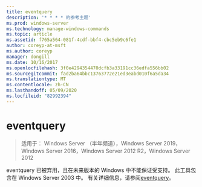 ```yaml
---
title: eventquery
description: '* * * * 的参考主题'
ms.prod: windows-server
ms.technology: manage-windows-commands
ms.topic: article
ms.assetid: f765a564-081f-4cdf-bbf4-cbc5eb9c6fe1
author: coreyp-at-msft
ms.author: coreyp
manager: dongill
ms.date: 10/16/2017
ms.openlocfilehash: 3f0e4294354470dcfb3a33191cc36edfa556bb02
ms.sourcegitcommit: fad2ba64bbc13763772e21ed3eabd010f6a5da34
ms.translationtype: MT
ms.contentlocale: zh-CN
ms.lasthandoff: 05/09/2020
ms.locfileid: "82992394"
---
```

# <a name="eventquery"></a>eventquery

> 适用于： Windows Server （半年频道），Windows Server 2019，Windows Server 2016，Windows Server 2012 R2，Windows Server 2012

eventquery 已被弃用，且在未来版本的 Windows 中不能保证受支持。
此工具包含在 Windows Server 2003 中。 有关详细信息，请参阅[eventquery](https://technet.microsoft.com/library/cc772995(v=ws.10).aspx)。
